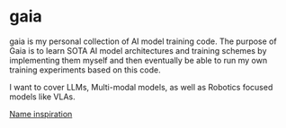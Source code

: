 # gaia
gaia is my personal collection of AI model training code. The purpose of Gaia is to learn SOTA AI model architectures and training schemes by implementing them myself and then eventually be able to run
my own training experiments based on this code.

I want to cover LLMs, Multi-modal models, as well as Robotics focused models like VLAs.

[Name inspiration](https://horizon.fandom.com/wiki/GAIA_(original))
